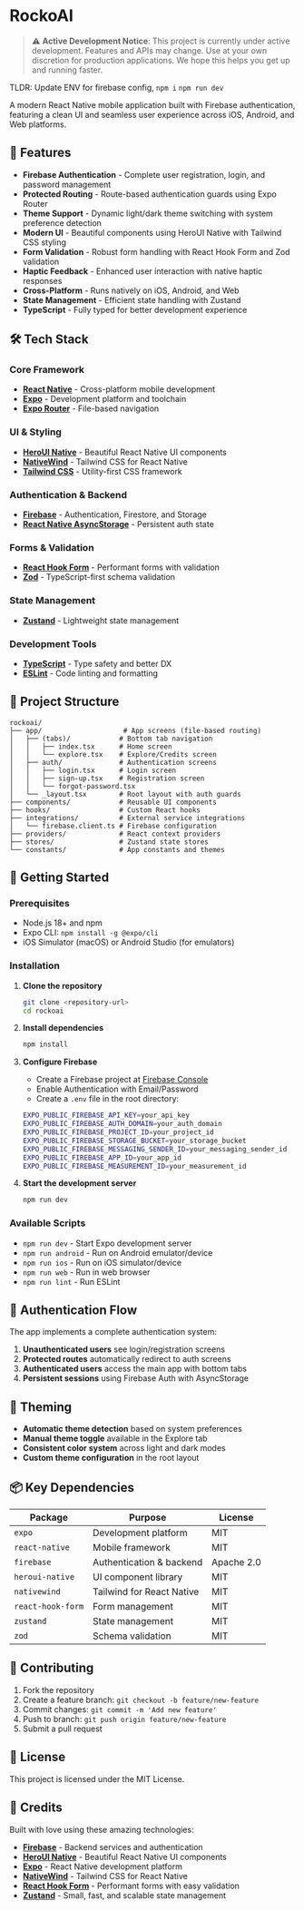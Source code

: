 # RockoAI

> ⚠️ **Active Development Notice**: This project is currently under active development. Features and APIs may change. Use at your own discretion for production applications. We hope this helps you get up and running faster.

TLDR: Update ENV for firebase config, `npm i` `npm run dev`

A modern React Native mobile application built with Firebase authentication, featuring a clean UI and seamless user experience across iOS, Android, and Web platforms.

## 🚀 Features

- **Firebase Authentication** - Complete user registration, login, and password management
- **Protected Routing** - Route-based authentication guards using Expo Router
- **Theme Support** - Dynamic light/dark theme switching with system preference detection
- **Modern UI** - Beautiful components using HeroUI Native with Tailwind CSS styling
- **Form Validation** - Robust form handling with React Hook Form and Zod validation
- **Haptic Feedback** - Enhanced user interaction with native haptic responses
- **Cross-Platform** - Runs natively on iOS, Android, and Web
- **State Management** - Efficient state handling with Zustand
- **TypeScript** - Fully typed for better development experience

## 🛠️ Tech Stack

### Core Framework

- **[React Native](https://reactnative.dev/)** - Cross-platform mobile development
- **[Expo](https://expo.dev/)** - Development platform and toolchain
- **[Expo Router](https://docs.expo.dev/router/introduction/)** - File-based navigation

### UI & Styling

- **[HeroUI Native](https://github.com/heroui-inc/heroui-native)** - Beautiful React Native UI components
- **[NativeWind](https://www.nativewind.dev/)** - Tailwind CSS for React Native
- **[Tailwind CSS](https://tailwindcss.com/)** - Utility-first CSS framework

### Authentication & Backend

- **[Firebase](https://firebase.google.com/)** - Authentication, Firestore, and Storage
- **[React Native AsyncStorage](https://github.com/react-native-async-storage/async-storage)** - Persistent auth state

### Forms & Validation

- **[React Hook Form](https://react-hook-form.com/)** - Performant forms with validation
- **[Zod](https://zod.dev/)** - TypeScript-first schema validation

### State Management

- **[Zustand](https://zustand.surge.sh/)** - Lightweight state management

### Development Tools

- **[TypeScript](https://www.typescriptlang.org/)** - Type safety and better DX
- **[ESLint](https://eslint.org/)** - Code linting and formatting

## 📱 Project Structure

```
rockoai/
├── app/                    # App screens (file-based routing)
│   ├── (tabs)/            # Bottom tab navigation
│   │   ├── index.tsx      # Home screen
│   │   └── explore.tsx    # Explore/Credits screen
│   ├── auth/              # Authentication screens
│   │   ├── login.tsx      # Login screen
│   │   ├── sign-up.tsx    # Registration screen
│   │   └── forgot-password.tsx
│   └── _layout.tsx        # Root layout with auth guards
├── components/            # Reusable UI components
├── hooks/                 # Custom React hooks
├── integrations/          # External service integrations
│   └── firebase.client.ts # Firebase configuration
├── providers/             # React context providers
├── stores/                # Zustand state stores
└── constants/             # App constants and themes
```

## 🚦 Getting Started

### Prerequisites

- Node.js 18+ and npm
- Expo CLI: `npm install -g @expo/cli`
- iOS Simulator (macOS) or Android Studio (for emulators)

### Installation

1. **Clone the repository**

   ```bash
   git clone <repository-url>
   cd rockoai
   ```

2. **Install dependencies**

   ```bash
   npm install
   ```

3. **Configure Firebase**

   - Create a Firebase project at [Firebase Console](https://console.firebase.google.com/)
   - Enable Authentication with Email/Password
   - Create a `.env` file in the root directory:

   ```bash
   EXPO_PUBLIC_FIREBASE_API_KEY=your_api_key
   EXPO_PUBLIC_FIREBASE_AUTH_DOMAIN=your_auth_domain
   EXPO_PUBLIC_FIREBASE_PROJECT_ID=your_project_id
   EXPO_PUBLIC_FIREBASE_STORAGE_BUCKET=your_storage_bucket
   EXPO_PUBLIC_FIREBASE_MESSAGING_SENDER_ID=your_messaging_sender_id
   EXPO_PUBLIC_FIREBASE_APP_ID=your_app_id
   EXPO_PUBLIC_FIREBASE_MEASUREMENT_ID=your_measurement_id
   ```

4. **Start the development server**
   ```bash
   npm run dev
   ```

### Available Scripts

- `npm run dev` - Start Expo development server
- `npm run android` - Run on Android emulator/device
- `npm run ios` - Run on iOS simulator/device
- `npm run web` - Run in web browser
- `npm run lint` - Run ESLint

## 🔐 Authentication Flow

The app implements a complete authentication system:

1. **Unauthenticated users** see login/registration screens
2. **Protected routes** automatically redirect to auth screens
3. **Authenticated users** access the main app with bottom tabs
4. **Persistent sessions** using Firebase Auth with AsyncStorage

## 🎨 Theming

- **Automatic theme detection** based on system preferences
- **Manual theme toggle** available in the Explore tab
- **Consistent color system** across light and dark modes
- **Custom theme configuration** in the root layout

## 📦 Key Dependencies

| Package           | Purpose                   | License    |
| ----------------- | ------------------------- | ---------- |
| `expo`            | Development platform      | MIT        |
| `react-native`    | Mobile framework          | MIT        |
| `firebase`        | Authentication & backend  | Apache 2.0 |
| `heroui-native`   | UI component library      | MIT        |
| `nativewind`      | Tailwind for React Native | MIT        |
| `react-hook-form` | Form management           | MIT        |
| `zustand`         | State management          | MIT        |
| `zod`             | Schema validation         | MIT        |

## 🤝 Contributing

1. Fork the repository
2. Create a feature branch: `git checkout -b feature/new-feature`
3. Commit changes: `git commit -m 'Add new feature'`
4. Push to branch: `git push origin feature/new-feature`
5. Submit a pull request

## 📄 License

This project is licensed under the MIT License.

## 🙏 Credits

Built with love using these amazing technologies:

- **[Firebase](https://firebase.google.com/)** - Backend services and authentication
- **[HeroUI Native](https://github.com/heroui-inc/heroui-native)** - Beautiful React Native UI components
- **[Expo](https://expo.dev/)** - React Native development platform
- **[NativeWind](https://www.nativewind.dev/)** - Tailwind CSS for React Native
- **[React Hook Form](https://react-hook-form.com/)** - Performant forms with easy validation
- **[Zustand](https://zustand.surge.sh/)** - Small, fast, and scalable state management
